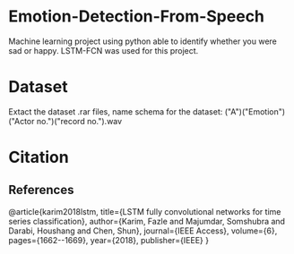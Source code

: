 # Emotion-Detection-From-Speech
Machine learning project using python able to identify whether you were sad or happy. LSTM-FCN was used for this project.
# Dataset
Extact the dataset .rar files, name schema for the dataset: ("A")("Emotion")("Actor no.")("record no.").wav
# Citation
## References
@article{karim2018lstm,
  title={LSTM fully convolutional networks for time series classification},
  author={Karim, Fazle and Majumdar, Somshubra and Darabi, Houshang and Chen, Shun},
  journal={IEEE Access},
  volume={6},
  pages={1662--1669},
  year={2018},
  publisher={IEEE}
}
